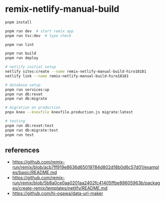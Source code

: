 # remix-netlify-manual-build

```sh
pnpm install

pnpm run dev  # start remix app
pnpm run tsc:dev  # type check

pnpm run lint

pnpm run build
pnpm run deploy

# netlify initial setup
netlify sites:create --name remix-netlify-manual-build-hiro18181
netlify link --name remix-netlify-manual-build-hiro18181

# database setup
pnpm run services:up
pnpm run db:reset
pnpm run db:migrate

# migration on production
pnpx knex --knexfile knexfile.production.js migrate:latest

# testing
pnpm run db:reset:test
pnpm run db:migrate:test
pnpm run test
```

## references

- https://github.com/remix-run/remix/blob/acb7ff919e8636d65019784d802d18b0d6c57d01/examples/basic/README.md
- https://github.com/remix-run/remix/blob/5b8a0ce0aa0201aa2402fc41405ffbe89605963b/packages/create-remix/templates/netlify/README.md
- https://github.com/hi-ogawa/data-url-maker
